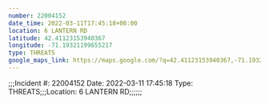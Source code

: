 ```yaml
---
number: 22004152
date_time: 2022-03-11T17:45:18+00:00
location: 6 LANTERN RD
latitude: 42.41123153940367
longitude: -71.19321199655217
type: THREATS
google_maps_link: https://maps.google.com/?q=42.41123153940367,-71.19321199655217
---
```


;;;Incident #: 22004152  Date: 2022-03-11 17:45:18   Type: THREATS;;;Location: 6 LANTERN RD;;;;;;
